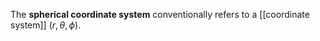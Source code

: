 The **spherical coordinate system** conventionally refers to a [[coordinate system]] $(r, \theta, \phi)$.